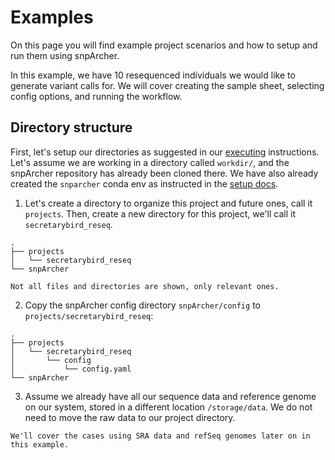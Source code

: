 # Examples
On this page you will find example project scenarios and how to setup and run them using snpArcher.

In this example, we have 10 resequenced individuals we would like to generate variant calls for. We will cover creating the sample sheet, selecting config options, and running the workflow.
## Directory structure
First, let's setup our directories as suggested in our [executing](./executing.md#optional-directory-setup) instructions. Let's assume we are working in a directory called `workdir/`, and the snpArcher repository has already been cloned there. We have also already created the `snparcher` conda env as instructed in the [setup docs](./setup.md#environment-setup).

1. Let's create a directory to organize this project and future ones, call it `projects`. Then, create a new directory for this project, we'll call it `secretarybird_reseq`. 
```
.
├── projects
│   └── secretarybird_reseq
└── snpArcher
```
```{note}
Not all files and directories are shown, only relevant ones. 
```
2. Copy the snpArcher config directory `snpArcher/config` to `projects/secretarybird_reseq`:
```
.
├── projects
│   └── secretarybird_reseq
│       └── config
│           └── config.yaml
└── snpArcher
```

3. Assume we already have all our sequence data and reference genome on our system, stored in a different location `/storage/data`. We do not need to move the raw data to our project directory. 
```{note}
We'll cover the cases using SRA data and refSeq genomes later on in this example.
```